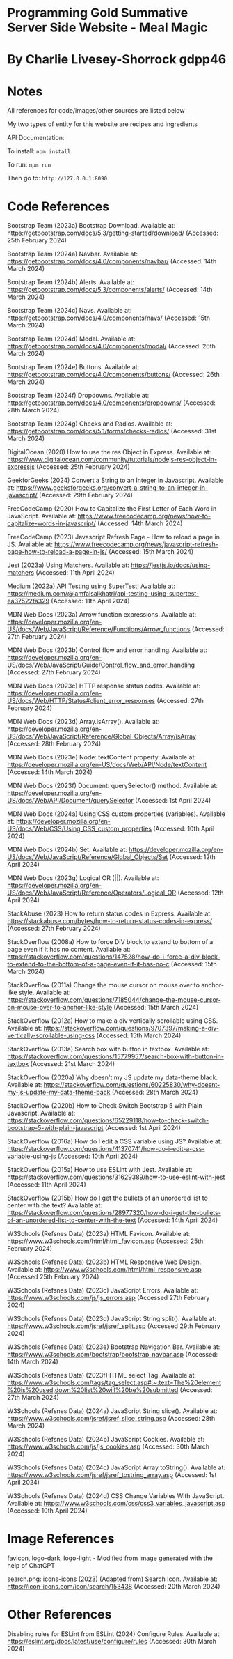 # Programming Gold Summative Server Side Website - Meal Magic
# By Charlie Livesey-Shorrock gdpp46

# Notes
All references for code/images/other sources are listed below

My two types of entity for this website are recipes and ingredients

API Documentation:

To install: ```npm install```

To run: ```npm run```

Then go to: ```http://127.0.0.1:8090```

# Code References
Bootstrap Team (2023a) Bootstrap Download. Available at: https://getbootstrap.com/docs/5.3/getting-started/download/ (Accessed: 25th February 2024)

Bootstrap Team (2024a) Navbar. Available at: https://getbootstrap.com/docs/4.0/components/navbar/ (Accessed: 14th March 2024)

Bootstrap Team (2024b) Alerts. Available at: https://getbootstrap.com/docs/5.3/components/alerts/ (Accessed: 14th March 2024)

Bootstrap Team (2024c) Navs. Available at: https://getbootstrap.com/docs/4.0/components/navs/ (Accessed: 15th March 2024)

Bootstrap Team (2024d) Modal. Available at: https://getbootstrap.com/docs/4.0/components/modal/ (Accessed: 26th March 2024)

Bootstrap Team (2024e) Buttons. Available at: https://getbootstrap.com/docs/4.0/components/buttons/ (Accessed: 26th March 2024)

Bootstrap Team (2024f) Dropdowns. Available at: https://getbootstrap.com/docs/4.0/components/dropdowns/ (Accessed: 28th March 2024)

Bootstrap Team (2024g) Checks and Radios. Available at: https://getbootstrap.com/docs/5.1/forms/checks-radios/ (Accessed: 31st March 2024)

DigitalOcean (2020) How to use the res Object in Express. Available at: https://www.digitalocean.com/community/tutorials/nodejs-res-object-in-expressjs (Accessed: 25th February 2024)

GeekforGeeks (2024) Convert a String to an Integer in Javascript. Available at: https://www.geeksforgeeks.org/convert-a-string-to-an-integer-in-javascript/ (Accessed: 29th February 2024)

FreeCodeCamp (2020) How to Capitalize the First Letter of Each Word in JavaScript. Available at: https://www.freecodecamp.org/news/how-to-capitalize-words-in-javascript/ (Accessed: 14th March 2024)

FreeCodeCamp (2023) Javascript Refresh Page - How to reload a page in JS. Available at: https://www.freecodecamp.org/news/javascript-refresh-page-how-to-reload-a-page-in-js/ (Accessed: 15th March 2024)

Jest (2023a) Using Matchers. Available at: https://jestjs.io/docs/using-matchers (Accessed: 11th April 2024)

Medium (2022a) API Testing using SuperTest! Available at: https://medium.com/@iamfaisalkhatri/api-testing-using-supertest-ea37522fa329 (Accessed: 11th April 2024)

MDN Web Docs (2023a) Arrow function expressions. Available at: https://developer.mozilla.org/en-US/docs/Web/JavaScript/Reference/Functions/Arrow_functions (Accessed: 27th February 2024)

MDN Web Docs (2023b) Control flow and error handling. Available at: https://developer.mozilla.org/en-US/docs/Web/JavaScript/Guide/Control_flow_and_error_handling (Accessed: 27th February 2024)

MDN Web Docs (2023c) HTTP response status codes. Available at: https://developer.mozilla.org/en-US/docs/Web/HTTP/Status#client_error_responses (Accessed: 27th February 2024)

MDN Web Docs (2023d) Array.isArray(). Available at: https://developer.mozilla.org/en-US/docs/Web/JavaScript/Reference/Global_Objects/Array/isArray (Accessed: 28th February 2024)

MDN Web Docs (2023e) Node: textContent property. Available at: https://developer.mozilla.org/en-US/docs/Web/API/Node/textContent (Accessed: 14th March 2024)

MDN Web Docs (2023f) Document: querySelector() method. Available at: https://developer.mozilla.org/en-US/docs/Web/API/Document/querySelector (Accessed: 1st April 2024)

MDN Web Docs (2024a) Using CSS custom properties (variables). Available at: https://developer.mozilla.org/en-US/docs/Web/CSS/Using_CSS_custom_properties (Accessed: 10th April 2024)

MDN Web Docs (2024b) Set. Available at: https://developer.mozilla.org/en-US/docs/Web/JavaScript/Reference/Global_Objects/Set (Accessed: 12th April 2024)

MDN Web Docs (2023g) Logical OR (||). Available at: https://developer.mozilla.org/en-US/docs/Web/JavaScript/Reference/Operators/Logical_OR (Accessed: 12th April 2024)

StackAbuse (2023) How to return status codes in Express. Available at: https://stackabuse.com/bytes/how-to-return-status-codes-in-express/ (Accessed: 27th February 2024)

StackOverflow (2008a) How to force DIV block to extend to bottom of a page even if it has no content. Available at: https://stackoverflow.com/questions/147528/how-do-i-force-a-div-block-to-extend-to-the-bottom-of-a-page-even-if-it-has-no-c (Accessed: 15th March 2024)

StackOverflow (2011a) Change the mouse cursor on mouse over to anchor-like style. Available at: https://stackoverflow.com/questions/7185044/change-the-mouse-cursor-on-mouse-over-to-anchor-like-style (Accessed: 15th March 2024)

StackOverflow (2012a) How to make a div vertically scrollable using CSS. Available at: https://stackoverflow.com/questions/9707397/making-a-div-vertically-scrollable-using-css (Accessed: 15th March 2024)

StackOverflow (2013a) Search box with button in textbox. Available at: https://stackoverflow.com/questions/15779957/search-box-with-button-in-textbox (Accessed: 21st March 2024)

StackOverflow (2020a) Why doesn't my JS update my data-theme black. Available at: https://stackoverflow.com/questions/60225830/why-doesnt-my-js-update-my-data-theme-back (Accessed: 28th March 2024)

StackOverflow (2020b) How to Check Switch Bootstrap 5 with Plain Javascript. Available at: https://stackoverflow.com/questions/65229118/how-to-check-switch-bootstrap-5-with-plain-javascript (Accessed: 1st April 2024)

StackOverflow (2016a) How do I edit a CSS variable using JS? Available at: https://stackoverflow.com/questions/41370741/how-do-i-edit-a-css-variable-using-js (Accessed: 10th April 2024)

StackOverflow (2015a) How to use ESLint with Jest. Available at: https://stackoverflow.com/questions/31629389/how-to-use-eslint-with-jest (Accessed: 11th April 2024)

StackOverflow (2015b) How do I get the bullets of an unordered list to center with the text? Available at: https://stackoverflow.com/questions/28977320/how-do-i-get-the-bullets-of-an-unordered-list-to-center-with-the-text (Accessed: 14th April 2024)

W3Schools (Refsnes Data) (2023a) HTML Favicon. Available at: https://www.w3schools.com/html/html_favicon.asp (Accessed: 25th February 2024)

W3Schools (Refsnes Data) (2023b) HTML Responsive Web Design. Available at: https://www.w3schools.com/html/html_responsive.asp (Accessed 25th February 2024)

W3Schools (Refsnes Data) (2023c) JavaScript Errors. Available at: https://www.w3schools.com/js/js_errors.asp (Accessed 27th February 2024)

W3Schools (Refsnes Data) (2023d) JavaScript String split(). Available at: https://www.w3schools.com/jsref/jsref_split.asp (Accessed 29th February 2024)

W3Schools (Refsnes Data) (2023e) Bootstrap Navigation Bar. Available at: https://www.w3schools.com/bootstrap/bootstrap_navbar.asp (Accessed: 14th March 2024)

W3Schools (Refsnes Data) (2023f) HTML select Tag. Available at: https://www.w3schools.com/tags/tag_select.asp#:~:text=The%20element%20is%20used,down%20list%20will%20be%20submitted (Accessed: 27th March 2024)

W3Schools (Refsnes Data) (2024a) JavaScript String slice(). Available at: https://www.w3schools.com/jsref/jsref_slice_string.asp (Accessed: 28th March 2024)

W3Schools (Refsnes Data) (2024b) JavaScript Cookies. Available at: https://www.w3schools.com/js/js_cookies.asp (Accessed: 30th March 2024)

W3Schools (Refsnes Data) (2024c) JavaScript Array toString(). Available at: https://www.w3schools.com/jsref/jsref_tostring_array.asp (Accessed: 1st April 2024)

W3Schools (Refsnes Data) (2024d) CSS Change Variables With JavaScript. Available at: https://www.w3schools.com/css/css3_variables_javascript.asp (Accessed: 10th April 2024)

# Image References
favicon, logo-dark, logo-light - Modified from image generated with the help of ChatGPT

search.png: icons-icons (2023) (Adapted from) Search Icon. Available at: https://icon-icons.com/icon/search/153438 (Accessed: 20th March 2024)

# Other References
Disabling rules for ESLint from ESLint (2024) Configure Rules. Available at: https://eslint.org/docs/latest/use/configure/rules (Accessed: 30th March 2024)